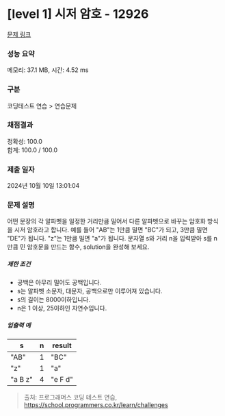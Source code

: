 # [level 1] 시저 암호 - 12926 

[문제 링크](https://school.programmers.co.kr/learn/courses/30/lessons/12926) 

### 성능 요약

메모리: 37.1 MB, 시간: 4.52 ms

### 구분

코딩테스트 연습 > 연습문제

### 채점결과

정확성: 100.0<br/>합계: 100.0 / 100.0

### 제출 일자

2024년 10월 10일 13:01:04

### 문제 설명

<p>어떤 문장의 각 알파벳을 일정한 거리만큼 밀어서 다른 알파벳으로 바꾸는 암호화 방식을 시저 암호라고 합니다.  예를 들어 "AB"는 1만큼 밀면 "BC"가 되고, 3만큼 밀면 "DE"가 됩니다. "z"는 1만큼 밀면 "a"가 됩니다. 문자열 s와 거리 n을 입력받아 s를 n만큼 민 암호문을 만드는 함수, solution을 완성해 보세요.</p>

<h5>제한 조건</h5>

<ul>
<li>공백은 아무리 밀어도 공백입니다.</li>
<li>s는 알파벳 소문자, 대문자, 공백으로만 이루어져 있습니다.</li>
<li>s의 길이는 8000이하입니다.</li>
<li>n은 1 이상, 25이하인 자연수입니다.</li>
</ul>

<h5>입출력 예</h5>
<table class="table">
        <thead><tr>
<th>s</th>
<th>n</th>
<th>result</th>
</tr>
</thead>
        <tbody><tr>
<td>"AB"</td>
<td>1</td>
<td>"BC"</td>
</tr>
<tr>
<td>"z"</td>
<td>1</td>
<td>"a"</td>
</tr>
<tr>
<td>"a B z"</td>
<td>4</td>
<td>"e F d"</td>
</tr>
</tbody>
      </table>

> 출처: 프로그래머스 코딩 테스트 연습, https://school.programmers.co.kr/learn/challenges